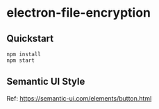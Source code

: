 # electron-file-encryption

## Quickstart

```
npm install
npm start
```

## Semantic UI Style
Ref: https://semantic-ui.com/elements/button.html